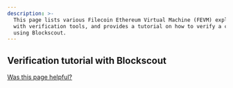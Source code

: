 ```yaml
---
description: >-
  This page lists various Filecoin Ethereum Virtual Machine (FEVM) explorers
  with verification tools, and provides a tutorial on how to verify a contract
  using Blockscout.
---
```


## Verification tutorial with Blockscout

[Was this page helpful?](https://airtable.com/apppq4inOe4gmSSlk/pagoZHC2i1iqgphgl/form?prefill_Page+URL=https://docs.filecoin.io/smart-contracts/developing-contracts/verify-a-contract)
